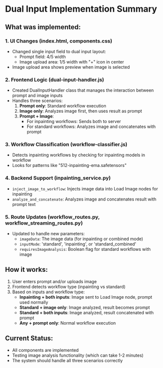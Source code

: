 # Dual Input Implementation Summary

## What was implemented:

### 1. UI Changes (index.html, components.css)
- Changed single input field to dual input layout:
  - Prompt field: 4/5 width
  - Image upload area: 1/5 width with "+" icon in center
- Image upload area shows preview when image is selected

### 2. Frontend Logic (dual-input-handler.js)
- Created DualInputHandler class that manages the interaction between prompt and image inputs
- Handles three scenarios:
  1. **Prompt only**: Standard workflow execution
  2. **Image only**: Analyzes image first, then uses result as prompt
  3. **Prompt + Image**: 
     - For inpainting workflows: Sends both to server
     - For standard workflows: Analyzes image and concatenates with prompt

### 3. Workflow Classification (workflow-classifier.js)
- Detects inpainting workflows by checking for inpainting models in workflow
- Looks for patterns like "512-inpainting-ema.safetensors"

### 4. Backend Support (inpainting_service.py)
- `inject_image_to_workflow`: Injects image data into Load Image nodes for inpainting
- `analyze_and_concatenate`: Analyzes image and concatenates result with prompt text

### 5. Route Updates (workflow_routes.py, workflow_streaming_routes.py)
- Updated to handle new parameters:
  - `imageData`: The image data (for inpainting or combined mode)
  - `inputMode`: 'standard', 'inpainting', or 'standard_combined'
  - `requiresImageAnalysis`: Boolean flag for standard workflows with image

## How it works:

1. User enters prompt and/or uploads image
2. Frontend detects workflow type (inpainting vs standard)
3. Based on inputs and workflow type:
   - **Inpainting + both inputs**: Image sent to Load Image node, prompt used normally
   - **Standard + image only**: Image analyzed, result becomes prompt
   - **Standard + both inputs**: Image analyzed, result concatenated with prompt
   - **Any + prompt only**: Normal workflow execution

## Current Status:
- All components are implemented
- Testing image analysis functionality (which can take 1-2 minutes)
- The system should handle all three scenarios correctly
